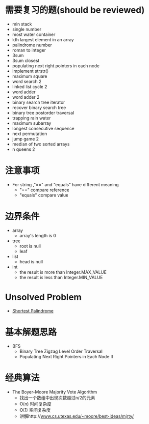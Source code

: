# 需要复习的题(should be reviewed)
* min stack
* single number
* most water container 
* kth largest element in an array
* palindrome number
* roman to integer
* 3sum
* 3sum closest
* populating next right pointers in each node
* implement strstr()
* maximum square
* word search 2
* linked list cycle 2
* word adder
* word adder 2
* binary search tree iterator
* recover binary search tree 
* binary tree postorder traversal
* trapping rain water
* maximum subarray
* longest consecutive sequence
* next permutation
* jump game 2
* median of two sorted arrays
* n queens 2


# 注意事项
* For string ,"==" and "equals" have different meaning
    * "==" compare reference
    * "equals" compare value
    
# 边界条件
* array
    * array's length is 0
* tree
    * root is null   
    * leaf
* list 
    * head is null
* int
    * the result is more than Integer.MAX_VALUE 
    * the result is less than Integer.MIN_VALUE 

# Unsolved Problem
* [Shortest Palindrome]( ShortestPalindrome/README.md)

# 基本解题思路
* BFS
    * Binary Tree Zigzag Level Order Traversal
    * Populating Next Right Pointers in Each Node II 
    
# 经典算法
* The Boyer-Moore Majority Vote Algorithm 
    * 找出一个数组中出现次数超过n/2的元素
    * O(n) 时间复杂度
    * O(1) 空间复杂度
    * 讲解http://www.cs.utexas.edu/~moore/best-ideas/mjrty/


